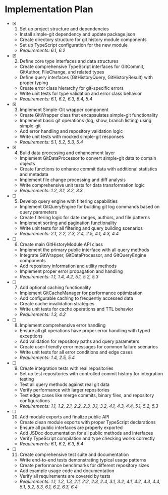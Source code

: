 # Implementation Plan

- [x] 1. Set up project structure and dependencies
  - Install simple-git dependency and update package.json
  - Create directory structure for git history module components
  - Set up TypeScript configuration for the new module
  - _Requirements: 6.1, 6.2_

- [x] 2. Define core type interfaces and data structures
  - Create comprehensive TypeScript interfaces for GitCommit, GitAuthor, FileChange, and related types
  - Define query interfaces (GitHistoryQuery, GitHistoryResult) with proper typing
  - Create error class hierarchy for git-specific errors
  - Write unit tests for type validation and error class behavior
  - _Requirements: 6.1, 6.2, 6.3, 6.4, 5.4_

- [x] 3. Implement Simple-Git wrapper component
  - Create GitWrapper class that encapsulates simple-git functionality
  - Implement basic git operations (log, show, branch listing) using simple-git
  - Add error handling and repository validation logic
  - Write unit tests with mocked simple-git responses
  - _Requirements: 5.1, 5.2, 5.3, 5.4_

- [x] 4. Build data processing and enhancement layer
  - Implement GitDataProcessor to convert simple-git data to domain objects
  - Create functions to enhance commit data with additional statistics and metadata
  - Implement file change processing and diff analysis
  - Write comprehensive unit tests for data transformation logic
  - _Requirements: 1.2, 3.1, 3.2, 3.3_

- [ ] 5. Develop query engine with filtering capabilities
  - Implement GitQueryEngine for building git log commands based on query parameters
  - Create filtering logic for date ranges, authors, and file patterns
  - Implement sorting and pagination functionality
  - Write unit tests for all filtering and query building scenarios
  - _Requirements: 2.1, 2.2, 2.3, 2.4, 2.5, 4.1, 4.3, 4.4_

- [ ] 6. Create main GitHistoryModule API class
  - Implement the primary public interface with all query methods
  - Integrate GitWrapper, GitDataProcessor, and GitQueryEngine components
  - Add repository information and utility methods
  - Implement proper error propagation and handling
  - _Requirements: 1.1, 1.4, 4.2, 5.1, 5.2, 5.3_

- [ ] 7. Add optional caching functionality
  - Implement GitCacheManager for performance optimization
  - Add configurable caching to frequently accessed data
  - Create cache invalidation strategies
  - Write unit tests for cache operations and TTL behavior
  - _Requirements: 1.3, 4.2_

- [ ] 8. Implement comprehensive error handling
  - Ensure all git operations have proper error handling with typed exceptions
  - Add validation for repository paths and query parameters
  - Create user-friendly error messages for common failure scenarios
  - Write unit tests for all error conditions and edge cases
  - _Requirements: 1.4, 2.5, 5.4_

- [ ] 9. Create integration tests with real repositories
  - Set up test repositories with controlled commit history for integration testing
  - Test all query methods against real git data
  - Verify performance with larger repositories
  - Test edge cases like merge commits, binary files, and repository configurations
  - _Requirements: 1.1, 1.2, 2.1, 2.2, 2.3, 3.1, 3.2, 4.1, 4.3, 4.4, 5.1, 5.2, 5.3_

- [ ] 10. Add module exports and finalize public API
  - Create clean module exports with proper TypeScript declarations
  - Ensure all public interfaces are properly exported
  - Add JSDoc documentation for all public methods and interfaces
  - Verify TypeScript compilation and type checking works correctly
  - _Requirements: 6.1, 6.2, 6.3, 6.4_

- [ ] 11. Create comprehensive test suite and documentation
  - Write end-to-end tests demonstrating typical usage patterns
  - Create performance benchmarks for different repository sizes
  - Add example usage code and documentation
  - Verify all requirements are covered by tests
  - _Requirements: 1.1, 1.2, 1.3, 2.1, 2.2, 2.3, 2.4, 3.1, 3.2, 4.1, 4.2, 4.3, 4.4, 5.1, 5.2, 5.3, 6.1, 6.2, 6.3, 6.4_